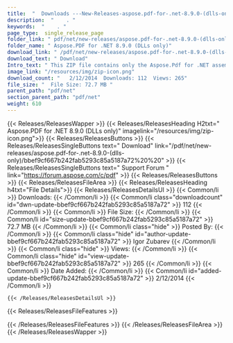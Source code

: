 ```yaml
---
title:  "  Downloads ---New-Releases-aspose.pdf-for-.net-8.9.0-(dlls-only) . " 
description:  "    . " 
keywords:  "    . " 
page_type:  single_release_page
folder_link: " pdf/net/new-releases/aspose.pdf-for-.net-8.9.0-(dlls-only)/"
folder_name: " Aspose.PDF for .NET 8.9.0 (DLLs only)"
download_link: " /pdf/net/new-releases/aspose.pdf-for-.net-8.9.0-(dlls-only)/bbef9cf667b242fab5293c85a5187a72"
download_text: " Download"
Intro_text: " This ZIP file contains only the Aspose.Pdf for .NET assemblies. The assemblies a..."
image_link: "/resources/img/zip-icon.png"
download_count: "   2/12/2014  Downloads: 112  Views: 265"
file_size: "  File Size: 72.7 MB "
parent_path: "pdf/net"
section_parent_path: "pdf/net"
weight: 610
---
```


{{< Releases/ReleasesWapper >}}
  {{< Releases/ReleasesHeading H2txt=" Aspose.PDF for .NET 8.9.0 (DLLs only)" imagelink="/resources/img/zip-icon.png">}}
  {{< Releases/ReleasesButtons >}}
    {{< Releases/ReleasesSingleButtons text=" Download" link="/pdf/net/new-releases/aspose.pdf-for-.net-8.9.0-(dlls-only)/bbef9cf667b242fab5293c85a5187a72%20%20" >}}
    {{< Releases/ReleasesSingleButtons text=" Support Forum " link="https://forum.aspose.com/c/pdf" >}}
  {{< Releases/ReleasesButtons >}}
  {{< Releases/ReleasesFileArea >}}
    {{< Releases/ReleasesHeading h4txt="File Details">}}
    {{< Releases/ReleasesDetailsUl >}}
            {{< Common/li  >}} Downloads: {{< /Common/li >}} 
      {{< Common/li class="downloadcount" id="dwn-update-bbef9cf667b242fab5293c85a5187a72" >}} 112 {{< /Common/li >}} 
      {{< Common/li  >}} File Size: {{< /Common/li >}} 
      {{< Common/li id="size-update-bbef9cf667b242fab5293c85a5187a72" >}} 72.7 MB {{< /Common/li >}} 
      {{< Common/li  class="hide" >}} Posted By: {{< /Common/li >}} 
      {{< Common/li class="hide" id="author-update-bbef9cf667b242fab5293c85a5187a72" >}} Igor Zubarev {{< /Common/li >}} 
      {{< Common/li class="hide"  >}} Views: {{< /Common/li >}} 
      {{< Common/li class="hide" id="view-update-bbef9cf667b242fab5293c85a5187a72" >}} 265 {{< /Common/li >}} 
      {{< Common/li  >}} Date Added: {{< /Common/li >}} 
      {{< Common/li id="added-update-bbef9cf667b242fab5293c85a5187a72" >}} 2/12/2014 {{< /Common/li >}} 

    {{< /Releases/ReleasesDetailsUl >}}

  {{< Releases/ReleasesFileFeatures >}}
      
  {{< /Releases/ReleasesFileFeatures >}}
 {{< /Releases/ReleasesFileArea >}}
{{< /Releases/ReleasesWapper >}}


